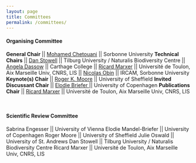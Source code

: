 ```yaml
---
layout: page
title: Committees
permalink: /committees/
--- 
```

 
#### Organising Committee   

**General Chair**       || [Mohamed Chetouani](mailto:mohamed.chetouani@sorbonne-universite.fr)          ||       Sorbonne University
**Technical Chairs**    || [Dan Stowell](mailto:dan.stowell@qmul.ac.uk)          ||       Tilburg University / Naturalis Biodiversity Centre
                        || [Angela Dassow](mailto:adassow@carthage.edu)          ||       Carthage College
                        || [Ricard Marxer](mailto:ricard.marxer@lis-lab.fr)      ||       Université de Toulon, Aix Marseille Univ, CNRS, LIS
                        || [Nicolas Obin](mailto:nicolas.obin@sorbonne-universite.fr)      ||      IRCAM, Sorbonne University   
**Keynote(s) Chair**    || [Roger K. Moore](mailto:r.k.moore@sheffield.ac.uk)    ||       University of Sheffield
**Invited Discussant Chair**         || [Elodie Briefer ](mailto:elodie.briefer@bio.ku.dk)        ||      University of Copenhagen
**Publications Chair**  || [Ricard Marxer](mailto:ricard.marxer@lis-lab.fr)      ||       Université de Toulon, Aix Marseille Univ, CNRS, LIS
 




<br/>  
  
#### Scientific Review Committee

Sabrina Engesser   ||   University of Vienna 
Elodie Mandel-Briefer     ||    University of Copenhagen
Roger Moore        ||    University of Sheffield
Julie Oswald       ||    University of St. Andrews
Dan Stowell        ||    Tilburg University / Naturalis Biodiversity Centre
Ricard Marxer      ||    Université de Toulon, Aix Marseille Univ, CNRS, LIS

<br/>  
  
<!-- #### Local Arrangements Team -->


